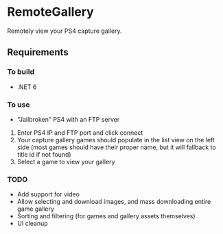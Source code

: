 # RemoteGallery
Remotely view your PS4 capture gallery.


## Requirements

### To build
- .NET 6

### To use
- "Jailbroken" PS4 with an FTP server

1. Enter PS4 IP and FTP port and click connect
2. Your capture gallery games should populate in the list view on the left side (most games should have their proper name, but it will fallback to title id if not found)
3. Select a game to view your gallery

### TODO
- Add support for video
- Allow selecting and download images, and mass downloading entire game gallery
- Sorting and filtering (for games and gallery assets themselves)
- UI cleanup
